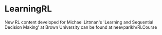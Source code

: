 # LearningRL
New RL content developed for Michael Littman's 'Learning and Sequential Decision Making' at Brown University can be found at neevparikh/RLCourse
